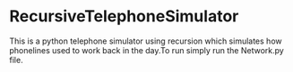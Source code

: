 # RecursiveTelephoneSimulator

This is a python telephone simulator using recursion which simulates how phonelines used to work back in the day.To run simply run the Network.py file.
